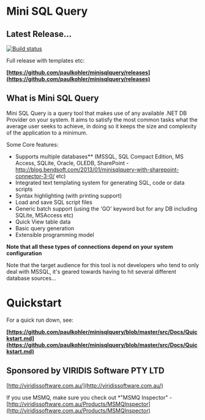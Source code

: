 Mini SQL Query
==============

Latest Release...
-----------------

[![Build status](https://ci.appveyor.com/api/projects/status/vticgtddj5opff2h?svg=true)](https://ci.appveyor.com/project/paul-kohler-au/minisqlquery)

Full release with templates etc:

**[https://github.com/paulkohler/minisqlquery/releases](https://github.com/paulkohler/minisqlquery/releases)**


What is Mini SQL Query
----------------------

Mini SQL Query is a query tool that makes use of any available .NET DB Provider on your system. It aims to satisfy the most common tasks what the average user seeks to achieve, in doing so it keeps the size and complexity of the application to a minimum. 

Some Core features: 
* Supports multiple databases** (MSSQL, SQL Compact Edition, MS Access, SQLite, Oracle, OLEDB, SharePoint - http://blog.bendsoft.com/2013/01/minisqlquery-with-sharepoint-connector-3-0/ etc)
* Integrated text templating system for generating SQL, code or data scripts
* Syntax highlighting (with printing support)
* Load and save SQL script files
* Generic batch support (using the 'GO' keyword but for any DB including SQLite, MSAccess etc)
* Quick View table data
* Basic query generation
* Extensible programming model

**Note that all these types of connections depend on your system configuration**

Note that the target audience for this tool is not developers who tend to only deal with MSSQL, it's geared towards having to hit several different database sources...

Quickstart
==========

For a quick run down, see:

**[https://github.com/paulkohler/minisqlquery/blob/master/src/Docs/Quickstart.md](https://github.com/paulkohler/minisqlquery/blob/master/src/Docs/Quickstart.md)**


Sponsored by VIRIDIS Software PTY LTD
-------------------------------------

[http://viridissoftware.com.au/](http://viridissoftware.com.au/)

If you use MSMQ, make sure you check out *"MSMQ Inspector" - [http://viridissoftware.com.au/Products/MSMQInspector](http://viridissoftware.com.au/Products/MSMQInspector)


